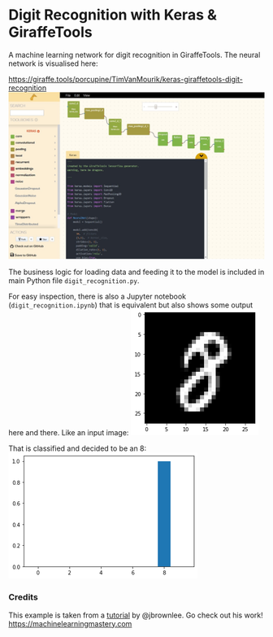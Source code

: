 # Digit Recognition with Keras & GiraffeTools
A machine learning network for digit recognition in GiraffeTools. The neural network is visualised here:

https://giraffe.tools/porcupine/TimVanMourik/keras-giraffetools-digit-recognition
![](./img/neural_net.jpg)

The business logic for loading data and feeding it to the model is included in main Python file `digit_recognition.py`.

For easy inspection, there is also a Jupyter notebook (`digit_recognition.ipynb`) that is equivalent but also shows some output here and there. Like an input image:
![](./img/digit.png)

That is classified and decided to be an 8:
![](./img/prediction.png)


### Credits
This example is taken from a [tutorial](https://machinelearningmastery.com/handwritten-digit-recognition-using-convolutional-neural-networks-python-keras) by @jbrownlee.
Go check out his work! https://machinelearningmastery.com
